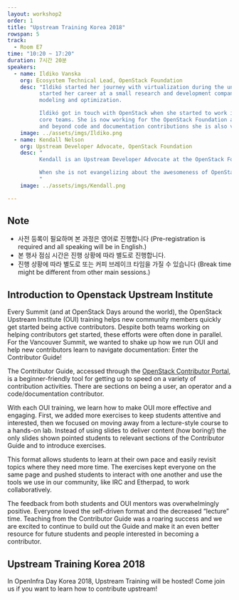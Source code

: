 ```yaml
---
layout: workshop2
order: 1
title: "Upstream Training Korea 2018"
rowspan: 5
track:
  - Room E7
time: "10:20 ~ 17:20"
duration: 7시간 20분
speakers:
  - name: Ildiko Vanska
    org: Ecosystem Technical Lead, OpenStack Foundation
    desc: "Ildikó started her journey with virtualization during the university years and has been in connection with this technology different ways since then. She
          started her career at a small research and development company in Budapest, where she was focusing on areas like system management and business process
          modeling and optimization.

          Ildikó got in touch with OpenStack when she started to work in the cloud project at Ericsson in 2013, she was a member of the Ceilometer and Aodh project
          core teams. She is now working for the OpenStack Foundation and she drives NFV related feature development activities in projects like Nova and Cinder,
          and beyond code and documentation contributions she is also very passionate about on boarding and training activities."
    image: ../assets/imgs/Ildiko.png
  - name: Kendall Nelson
    org: Upstream Developer Advocate, OpenStack Foundation
    desc: "
	      Kendall is an Upstream Developer Advocate at the OpenStack Foundation based in Seattle, WA. She first started working on Cinder and os-brick in the Liberty release and since then gotten involved in StoryBoard, the Women of OpenStack (WoO), the First Contact SIG, the Contributor Guide, and OpenStack Upstream Institute. She has also worked as an election official for TC and PTL elections (Pike-Rocky) and served as a track chair for the Barcelona, Boston, Sydney, and Vancouver summits.

          When she is not evangelizing about the awesomeness of OpenStack, bringing people into the community, or working to make upstream development a friendlier place, she can be found reading Harry Potter, watching Doctor Who, or out on a photo taking adventure.
	      "
    image: ../assets/imgs/Kendall.png

---
```



## Note

 - 사전 등록이 필요하며 본 과정은 영어로 진행합니다 (Pre-registration is required and all speaking will be in English.)
 - 본 행사 점심 시간은 진행 상황에 따라 별도로 진행합니다.
 - 진행 상황에 따라 별도로 또는 커피 브레이크 타임을 가질 수 있습니다 (Break time might be different from other main sessions.)

## Introduction to Openstack Upstream Institute

Every Summit (and at OpenStack Days around the world), the OpenStack Upstream Institute (OUI) training helps new community members quickly get started being active contributors. Despite both teams working on helping contributors get started, these efforts were often done in parallel. For the Vancouver Summit, we wanted to shake up how we run OUI and help new contributors learn to navigate documentation: Enter the Contributor Guide!

The Contributor Guide, accessed through the [OpenStack Contributor Portal](https://www.openstack.org/community/), is a beginner-friendly tool for getting up to speed on a variety of contribution activities. There are sections on being a user, an operator and a code/documentation contributor.

With each OUI training, we learn how to make OUI more effective and engaging. First, we added more exercises to keep students attentive and interested, then we focused on moving away from a lecture-style course to a hands-on lab. Instead of using slides to deliver content (how boring!) the only slides shown pointed students to relevant sections of the Contributor Guide and to introduce exercises.

This format allows students to learn at their own pace and easily revisit topics where they need more time. The exercises kept everyone on the same page and pushed students to interact with one another and use the tools we use in our community, like IRC and Etherpad, to work collaboratively.

The feedback from both students and OUI mentors was overwhelmingly positive. Everyone loved the self-driven format and the decreased “lecture” time. Teaching from the Contributor Guide was a roaring success and we are excited to continue to build out the Guide and make it an even better resource for future students and people interested in becoming a contributor.

## Upstream Training Korea 2018

In OpenInfra Day Korea 2018, Upstream Training will be hosted! Come join us if you want to learn how to contribute upstream!
